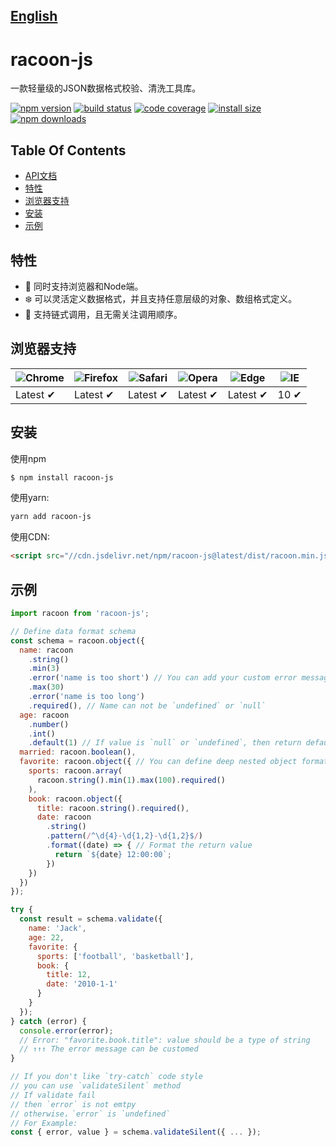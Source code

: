 ## [English](README.md)

# racoon-js
一款轻量级的JSON数据格式校验、清洗工具库。

[![npm version](https://img.shields.io/npm/v/racoon-js.svg?style=flat-square)](https://www.npmjs.com/package/racoon-js)
[![build status](https://img.shields.io/travis/charlyzeng/racoon-js/master.svg?style=flat-square)](https://travis-ci.org/charlyzeng/racoon-js)
[![code coverage](https://img.shields.io/coveralls/charlyzeng/racoon-js.svg?style=flat-square)](https://coveralls.io/r/charlyzeng/racoon-js)
[![install size](https://packagephobia.com/badge?p=racoon-js)](https://packagephobia.com/result?p=racoon-js)
[![npm downloads](https://img.shields.io/npm/dm/racoon-js.svg?style=flat-square)](http://npm-stat.com/charts.html?package=racoon-js)

## Table Of Contents
- [API文档](https://racoon-js.gitbook.io/zh)
- [特性](#特性)
- [浏览器支持](#浏览器支持)
- [安装](#安装)
- [示例](#示例)

## 特性
- 🌈 同时支持浏览器和Node端。
- ❄️ 可以灵活定义数据格式，并且支持任意层级的对象、数组格式定义。
- 🔗 支持链式调用，且无需关注调用顺序。

## 浏览器支持
![Chrome](https://raw.github.com/alrra/browser-logos/master/src/chrome/chrome_48x48.png) | ![Firefox](https://raw.github.com/alrra/browser-logos/master/src/firefox/firefox_48x48.png) | ![Safari](https://raw.github.com/alrra/browser-logos/master/src/safari/safari_48x48.png) | ![Opera](https://raw.github.com/alrra/browser-logos/master/src/opera/opera_48x48.png) | ![Edge](https://raw.github.com/alrra/browser-logos/master/src/edge/edge_48x48.png) | ![IE](https://raw.github.com/alrra/browser-logos/master/src/archive/internet-explorer_9-11/internet-explorer_9-11_48x48.png) |
--- | --- | --- | --- | --- | --- |
Latest ✔ | Latest ✔ | Latest ✔ | Latest ✔ | Latest ✔ | 10 ✔ |

## 安装
使用npm
```bash
$ npm install racoon-js
```

使用yarn:
```bash
yarn add racoon-js
```

使用CDN:
```html
<script src="//cdn.jsdelivr.net/npm/racoon-js@latest/dist/racoon.min.js"></script>
```

## 示例
```javascript
import racoon from 'racoon-js';

// Define data format schema
const schema = racoon.object({
  name: racoon
    .string()
    .min(3)
    .error('name is too short') // You can add your custom error message
    .max(30)
    .error('name is too long')
    .required(), // Name can not be `undefined` or `null`
  age: racoon
    .number()
    .int()
    .default(1) // If value is `null` or `undefined`, then return default value `false`
  married: racoon.boolean(),
  favorite: racoon.object({ // You can define deep nested object format schema
    sports: racoon.array(
      racoon.string().min(1).max(100).required()
    ),
    book: racoon.object({
      title: racoon.string().required(),
      date: racoon
        .string()
        .pattern(/^\d{4}-\d{1,2}-\d{1,2}$/)
        .format((date) => { // Format the return value
          return `${date} 12:00:00`;
        })
    })
  })
});

try {
  const result = schema.validate({
    name: 'Jack',
    age: 22,
    favorite: {
      sports: ['football', 'basketball'],
      book: {
        title: 12,
        date: '2010-1-1'
      }
    }
  });
} catch (error) {
  console.error(error);
  // Error: "favorite.book.title": value should be a type of string
  // ↑↑↑ The error message can be customed
}

// If you don't like `try-catch` code style
// you can use `validateSilent` method
// If validate fail
// then `error` is not emtpy
// otherwise，`error` is `undefined`
// For Example:
const { error, value } = schema.validateSilent({ ... });
```

